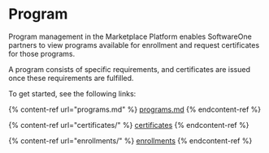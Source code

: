 # Program

Program management in the Marketplace Platform enables SoftwareOne partners to view programs available for enrollment and request certificates for those programs.&#x20;

A program consists of specific requirements, and certificates are issued once these requirements are fulfilled.

To get started, see the following links:

{% content-ref url="programs.md" %}
[programs.md](programs.md)
{% endcontent-ref %}

{% content-ref url="certificates/" %}
[certificates](certificates/)
{% endcontent-ref %}

{% content-ref url="enrollments/" %}
[enrollments](enrollments/)
{% endcontent-ref %}
